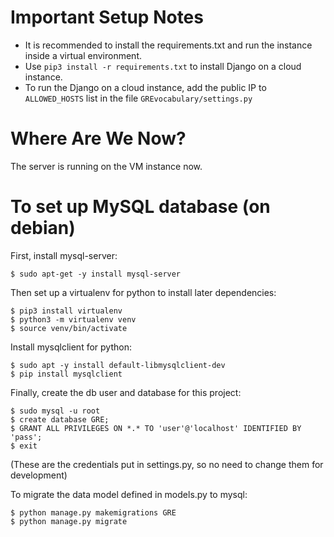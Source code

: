 # Important Setup Notes
- It is recommended to install the requirements.txt and run the instance inside a virtual environment.
- Use `pip3 install -r requirements.txt` to install Django on a cloud instance.
- To run the Django on a cloud instance, add the public IP to `ALLOWED_HOSTS` list in the file `GREvocabulary/settings.py`

# Where Are We Now?
The server is running on the VM instance now.

# To set up MySQL database (on debian)
First, install mysql-server:  
```
$ sudo apt-get -y install mysql-server
```  
Then set up a virtualenv for python to install later dependencies:

```
$ pip3 install virtualenv   
$ python3 -m virtualenv venv  
$ source venv/bin/activate
```  

Install mysqlclient for python:  
```
$ sudo apt -y install default-libmysqlclient-dev  
$ pip install mysqlclient
```

Finally, create the db user and database for this project:
```
$ sudo mysql -u root  
$ create database GRE;    
$ GRANT ALL PRIVILEGES ON *.* TO 'user'@'localhost' IDENTIFIED BY 'pass';  
$ exit
```  
(These are the credentials put in settings.py, so no need to change them for development)  

To migrate the data model defined in models.py to mysql:  
```
$ python manage.py makemigrations GRE  
$ python manage.py migrate
```
